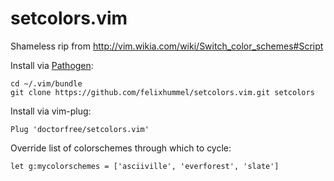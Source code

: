 setcolors.vim
=============

Shameless rip from http://vim.wikia.com/wiki/Switch_color_schemes#Script

Install via [Pathogen](https://github.com/tpope/vim-pathogen):

    cd ~/.vim/bundle
    git clone https://github.com/felixhummel/setcolors.vim.git setcolors

Install via vim-plug:

    Plug 'doctorfree/setcolors.vim'

Override list of colorschemes through which to cycle:

    let g:mycolorschemes = ['asciiville', 'everforest', 'slate']
